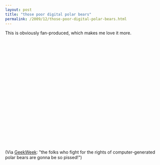 ```yaml
---
layout: post
title: "those poor digital polar bears"
permalink: /2009/12/those-poor-digital-polar-bears.html
---
```


<p>This is obviously fan-produced, which makes me love it more.</p>

<p><object width="560" height="340"><param name="movie" value="http://www.youtube.com/v/Fj-KpOrbLSM&amp;hl=en_US&amp;fs=1&amp;"></param><param name="allowFullScreen" value="true"></param><param name="allowscriptaccess" value="always"></param><embed src="http://www.youtube.com/v/Fj-KpOrbLSM&amp;hl=en_US&amp;fs=1&amp;" type="application/x-shockwave-flash" allowscriptaccess="always" allowfullscreen="true" width="560" height="340"></embed></object></p>

<p>(Via <a href="http://www.geekweek.com/2009/12/the-best-fake-lost-teaser-trailer-youll-ever-see.html">GeekWeek</a>: "the folks who fight for the rights of computer-generated polar bears are gonna be so pissed!")</p>



